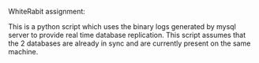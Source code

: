 WhiteRabit assignment:

This is a python script which uses the binary logs generated by mysql server to provide real time database replication. This script assumes that the 2 databases are already in sync and are currently present on the same machine.